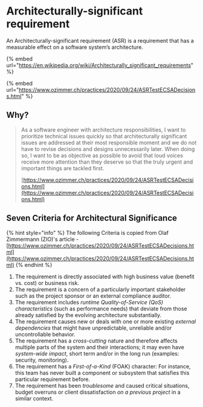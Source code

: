 # Architecturally-significant requirement

An Architecturally-significant requirement (ASR) is a requirement that has a measurable effect on a software system’s architecture.

{% embed url="https://en.wikipedia.org/wiki/Architecturally_significant_requirements" %}

{% embed url="https://www.ozimmer.ch/practices/2020/09/24/ASRTestECSADecisions.html" %}

## Why?

> As a software engineer with architecture responsibilities, I want to prioritize technical issues quickly so that architecturally significant issues are addressed at their most responsible moment and we do not have to revise decisions and designs unnecessarily later. When doing so, I want to be as objective as possible to avoid that loud voices receive more attention than they deserve so that the truly urgent and important things are tackled first.
>
> [https://www.ozimmer.ch/practices/2020/09/24/ASRTestECSADecisions.html](https://www.ozimmer.ch/practices/2020/09/24/ASRTestECSADecisions.html)

## Seven Criteria for Architectural Significance

{% hint style="info" %}
The following Criteria is copied from Olaf Zimmermann (ZIO)'s article - [https://www.ozimmer.ch/practices/2020/09/24/ASRTestECSADecisions.html](https://www.ozimmer.ch/practices/2020/09/24/ASRTestECSADecisions.html)
{% endhint %}

1. The requirement is directly associated with high business value (benefit vs. cost) or business risk.
2. The requirement is a concern of a particularly important stakeholder such as the project sponsor or an external compliance auditor.
3. The requirement includes _runtime Quality-of-Service (QoS) characteristics_ (such as performance needs) that deviate from those already satisfied by the evolving architecture substantially.
4. The requirement causes new or deals with one or more existing _external dependencies_ that might have unpredictable, unreliable and/or uncontrollable behavior.
5. The requirement has a _cross-cutting_ nature and therefore affects multiple parts of the system and their interactions; it may even have _system-wide impact_, short term and/or in the long run (examples: security, monitoring).
6. The requirement has a _First-of-a-Kind_ (FOAK) character: For instance, this team has never built a component or subsystem that satisfies this particular requirement before.
7. The requirement has been _troublesome_ and caused critical situations, budget overruns or client dissatisfaction _on a previous project_ in a similar context.
